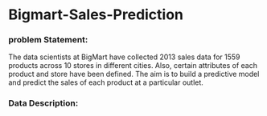 # Bigmart-Sales-Prediction

<h3>problem Statement:</h3>

The data scientists at BigMart have collected 2013 sales
data for 1559 products across 10 stores in different cities.
Also, certain attributes of each product and store have been
defined. The aim is to build a predictive model and predict
the sales of each product at a particular outlet.

<h3>Data Description:</h3
  • Item_Identifier
Unique product ID
• Item_Weight
Weight of product
• Item_Fat_Content
Whether the product is low fat or not
• Item_Visibility
The % of total display area of all products in a
store allocated to the particular product
• ltem_Type
The category to which the product belongs
• Item_MRP
Maximum Retail Price (list price) of the product
• Outlet_identifier
Unique store ID
• Outlet_Establishment_Year
The year in which store was established
• Outlet_Size
  The size of the store in terms of ground area
covered
• Outlet_Location_Type
The type of city in which the store is located
• Outlet_Type
  Whether the outlet is just a grocery store or
some sort of supermarket
• Item_Outlet_Sales
Sales of the product in the particular store. This
is the outcome variable to be predicted.
